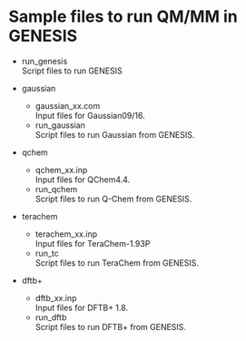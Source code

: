# Sample files to run QM/MM in GENESIS

- run_genesis  
Script files to run GENESIS

- gaussian  
  - gaussian_xx.com  
    Input files for Gaussian09/16.
  - run_gaussian  
    Script files to run Gaussian from GENESIS.

- qchem  
  - qchem_xx.inp  
    Input files for QChem4.4.
  - run_qchem  
    Script files to run Q-Chem from GENESIS.

- terachem  
  - terachem_xx.inp  
    Input files for TeraChem-1.93P
  - run_tc  
    Script files to run TeraChem from GENESIS.

- dftb+  
  - dftb_xx.inp  
    Input files for DFTB+ 1.8.
  - run_dftb  
    Script files to run DFTB+ from GENESIS.
